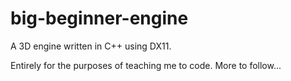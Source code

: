 # big-beginner-engine

A 3D engine written in C++ using DX11.

Entirely for the purposes of teaching me to code. More to follow...
